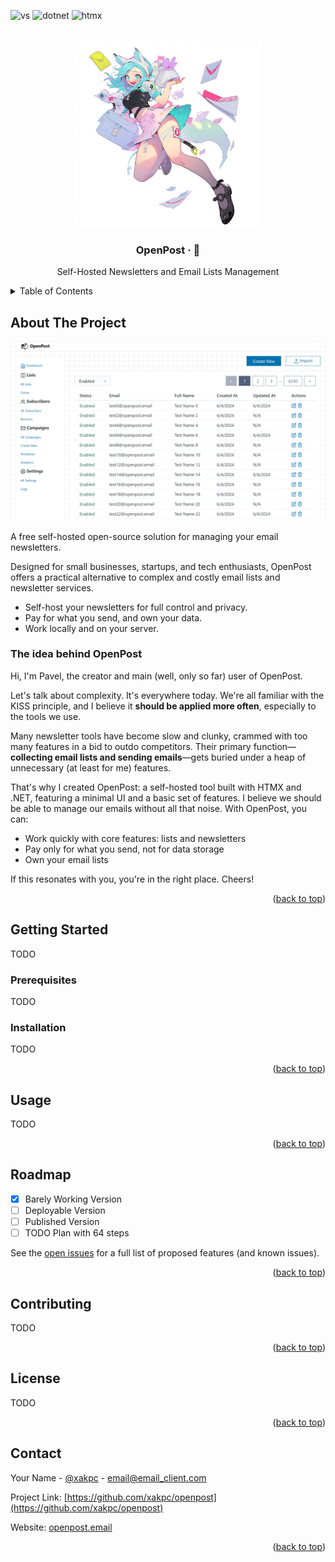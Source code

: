 <a name="readme-top"></a>

![vs](https://img.shields.io/badge/built%20with-%235C2D91?style=for-the-badge&logo=visualstudio)
![dotnet](https://img.shields.io/badge/dotnet-%23512BD4?style=for-the-badge&logo=dotnet)
![htmx](https://img.shields.io/badge/htmx-btw-black?style=for-the-badge&logo=htmx&labelColor=%233d72d7)

<!-- PROJECT LOGO -->
<br />
<div align="center">
  <a href="https://github.com/xakpc/openpost">
    <img src="mediakit/mascot-generated-abomination.png" alt="mascot abomination" width="300" height="300">
  </a>

<h3 align="center">OpenPost · 📧</h3>

  <p align="center">
    Self-Hosted Newsletters and Email Lists Management
    <br />
    <!-- coming soon
    <a href="https://github.com/xakpc/openpost"><strong>Explore the docs »</strong></a>
    <br />
    <br />
    <a href="https://github.com/xakpc/openpost">View Demo</a>
    ·
    <a href="https://github.com/xakpc/openpost/issues/new?labels=bug&template=bug-report---.md">Report Bug</a>
    ·
    <a href="https://github.com/xakpc/openpost/issues/new?labels=enhancement&template=feature-request---.md">Request Feature</a>
    -->
  </p>
</div>

<!-- TABLE OF CONTENTS -->
<details>
  <summary>Table of Contents</summary>
  <ol>
    <li>
      <a href="#about-the-project">About The Project</a>
      <ul>
        <li><a href="#the-idea-behind-openpost">The idea behind OpenPost</a></li>
      </ul>
    </li>
    <li>
      <a href="#getting-started">Getting Started</a>
      <ul>
        <li><a href="#prerequisites">Prerequisites</a></li>
        <li><a href="#installation">Installation</a></li>
      </ul>
    </li>
    <li><a href="#usage">Usage</a></li>
    <li><a href="#roadmap">Roadmap</a></li>
    <li><a href="#contributing">Contributing</a></li>
    <li><a href="#license">License</a></li>
    <li><a href="#contact">Contact</a></li>
    <!--<li><a href="#acknowledgments">Acknowledgments</a></li>-->
  </ol>
</details>

<!-- ABOUT THE PROJECT -->
## About The Project

![OpenPost Screen Shot](mediakit/temp-mail-lists.png)

A free self-hosted open-source solution for managing your email newsletters.

Designed for small businesses, startups, and tech enthusiasts, OpenPost offers a practical alternative to complex and costly email lists and newsletter services.

- Self-host your newsletters for full control and privacy.
- Pay for what you send, and own your data.
- Work locally and on your server.

### The idea behind OpenPost

Hi, I'm Pavel, the creator and main (well, only so far) user of OpenPost.

Let's talk about complexity. It's everywhere today. We're all familiar with the KISS principle, and I believe it **should be applied more often**, especially to the tools we use.

Many newsletter tools have become slow and clunky, crammed with too many features in a bid to outdo competitors. Their primary function—**collecting email lists and sending emails**—gets buried under a heap of unnecessary (at least for me) features.

That's why I created OpenPost: a self-hosted tool built with HTMX and .NET, featuring a minimal UI and a basic set of features. I believe we should be able to manage our emails without all that noise. With OpenPost, you can:

- Work quickly with core features: lists and newsletters
- Pay only for what you send, not for data storage
- Own your email lists

If this resonates with you, you're in the right place. Cheers!

<p align="right">(<a href="#readme-top">back to top</a>)</p>

<!-- GETTING STARTED -->
## Getting Started

TODO

### Prerequisites

TODO

### Installation

TODO
   
<p align="right">(<a href="#readme-top">back to top</a>)</p>

<!-- USAGE EXAMPLES -->
## Usage

TODO

<p align="right">(<a href="#readme-top">back to top</a>)</p>

<!-- ROADMAP -->
## Roadmap

- [x] Barely Working Version
- [ ] Deployable Version
- [ ] Published Version
- [ ] TODO Plan with 64 steps

See the [open issues](https://github.com/xakpc/openpost/issues) for a full list of proposed features (and known issues).

<p align="right">(<a href="#readme-top">back to top</a>)</p>



<!-- CONTRIBUTING -->
## Contributing

TODO
<!-- 
Contributions are what make the open source community such an amazing place to learn, inspire, and create. Any contributions you make are **greatly appreciated**.

If you have a suggestion that would make this better, please fork the repo and create a pull request. You can also simply open an issue with the tag "enhancement".
Don't forget to give the project a star! Thanks again!

1. Fork the Project
2. Create your Feature Branch (`git checkout -b feature/AmazingFeature`)
3. Commit your Changes (`git commit -m 'Add some AmazingFeature'`)
4. Push to the Branch (`git push origin feature/AmazingFeature`)
5. Open a Pull Request
-->
<p align="right">(<a href="#readme-top">back to top</a>)</p>


<!-- LICENSE -->
## License

TODO

<p align="right">(<a href="#readme-top">back to top</a>)</p>

<!-- CONTACT -->
## Contact

Your Name - [@xakpc](https://x.com/xakpc) - email@email_client.com

Project Link: [https://github.com/xakpc/openpost](https://github.com/xakpc/openpost)

Website: [openpost.email](https://openpost.email)

<p align="right">(<a href="#readme-top">back to top</a>)</p>

<!-- ACKNOWLEDGMENTS -->
<!--
## Acknowledgments

* []()
* []()
* []()

<p align="right">(<a href="#readme-top">back to top</a>)</p>
-->
